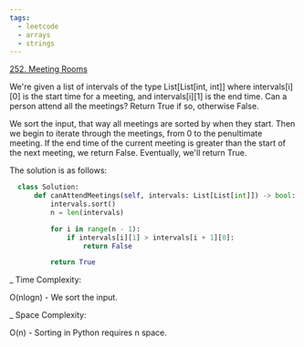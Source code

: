 ```yaml
---
tags:
  - leetcode
  - arrays
  - strings
---
```


<a href="https://leetcode.com/problems/meeting-rooms/">252. Meeting Rooms</a>

We're given a list of intervals of the type List[List[int, int]] where intervals[i][0]
is the start time for a meeting, and intervals[i][1] is the end time. Can a person
attend all the meetings? Return True if so, otherwise False.

We sort the input, that way all meetings are sorted by when they start. Then we
begin to iterate through the meetings, from 0 to the penultimate meeting. If the
end time of the current meeting is greater than the start of the next meeting,
we return False. Eventually, we'll return True.

The solution is as follows:

```python
  class Solution:
      def canAttendMeetings(self, intervals: List[List[int]]) -> bool:
          intervals.sort()
          n = len(intervals)

          for i in range(n - 1):
              if intervals[i][1] > intervals[i + 1][0]:
                  return False

          return True
```

\_ Time Complexity:

O(nlogn) - We sort the input.

\_ Space Complexity:

O(n) - Sorting in Python requires n space.
